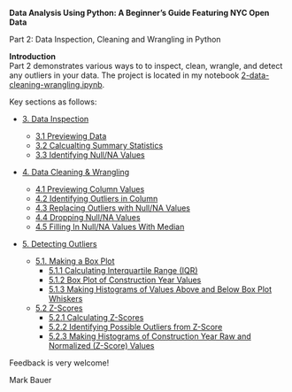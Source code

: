 **Data Analysis Using Python: A Beginner’s Guide Featuring NYC Open Data**

Part 2: Data Inspection, Cleaning and Wrangling in Python

**Introduction**  
Part 2 demonstrates various ways to to inspect, clean, wrangle, and detect any outliers in your data. The project is located in my notebook [2-data-cleaning-wrangling.ipynb](https://github.com/mebauer/data-analysis-using-python/blob/master/2-data-cleaning-wrangling/2-data-cleaning-wrangling.ipynb).

Key sections as follows:

   * [3. Data Inspection](#-3.-Data-Inspection)
       * [3.1 Previewing Data](##-3.1-Previewing-Data)
       * [3.2 Calcualting Summary Statistics](##-3.2-Calcualting-Summary-Statistics)
       * [3.3 Identifying Null/NA Values](##-3.3-Identifying-Null/NA-Values)
       
       
   * [4. Data Cleaning & Wrangling](#-4.-Data-Cleaning/Wrangling)
       * [4.1 Previewing Column Values](##-4.1-Previewing-Column-Values)
       * [4.2 Identifying Outliers in Column ](##-4.2-Identifying-Outliers-in-Column)
       * [4.3 Replacing Outliers with Null/NA Values ](##-4.3-Replacing-Outliers-with-Null/NA-Values)
       * [4.4 Dropping Null/NA Values](##-4.4-Dropping-Null/NA-Values)   
       * [4.5 Filling In Null/NA Values With Median ](##-4.5-Filling-In-Null/NA-Values-With-Median)
       
       
   * [5. Detecting Outliers](#-5.-Detecting-Outliers)
       * [5.1. Making a Box Plot](#-5.1-Making-a-Box-Plot)
           * [5.1.1 Calculating Interquartile Range (IQR)](##-5.1.1-Calculating-Interquartile-Range-(IQR))
           * [5.1.2 Box Plot of Construction Year Values](##-5.1.2-Box-Plot-of-Construction-Year-Values)
           * [5.1.3 Making Histograms of Values Above and Below Box Plot Whiskers](##-5.1.3-Making-Histograms-of-Values-Above-and-Below-Box-Plot-Whiskers)
       * [5.2 Z-Scores](#-5.2-Z-Scores)
           * [5.2.1 Calculating Z-Scores](##-5.2.1-Calculating-Z-Scores)
           * [5.2.2 Identifying Possible Outliers from Z-Score](##-5.2.2-Identifying-Possible-Outliers-from-Z-Score)
           * [5.2.3 Making Histograms of Construction Year Raw and Normalized (Z-Score) Values](##-5.2.3-Making-Histograms-of-Construction-Year-Raw-and-Normalized-%29Z-Score%29-Values)    
       

Feedback is very welcome!

Mark Bauer